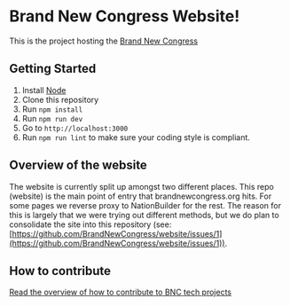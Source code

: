 # Brand New Congress Website!

This is the project hosting the [Brand New Congress](http://brandnewcongress.org)

## Getting Started

1. Install [Node](https://nodejs.org/en/)
2. Clone this repository
2. Run `npm install`
3. Run `npm run dev`
4. Go to `http://localhost:3000`
5. Run `npm run lint` to make sure your coding style is compliant.

## Overview of the website

The website is currently split up amongst two different places.  This repo (website) is the main point of entry that brandnewcongress.org hits.  For some pages we reverse proxy to NationBuilder for the rest.  The reason for this is largely that we were trying out different methods, but we do plan to consolidate the site into this repository (see: [https://github.com/BrandNewCongress/website/issues/1](https://github.com/BrandNewCongress/website/issues/1)).

## How to contribute

[Read the overview of how to contribute to BNC tech projects](https://github.com/BrandNewCongress/welcome)
